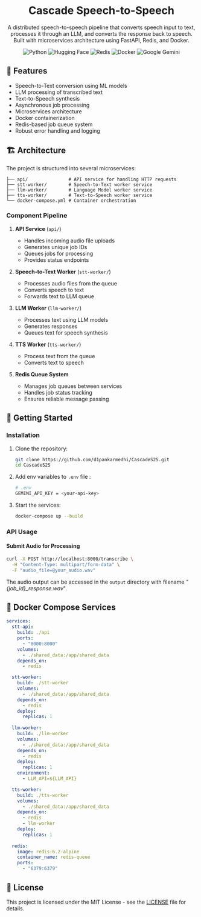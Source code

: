 <div align="center">
<h1>Cascade Speech-to-Speech</h1>
<p>A distributed speech-to-speech pipeline that converts speech input to text, processes it through an LLM, and converts the response back to speech. Built with microservices architecture using FastAPI, Redis, and Docker.
</p>

![Python](https://img.shields.io/badge/Python-blue.svg?style=flat&logo=python&logoColor=white) ![Hugging Face](https://img.shields.io/badge/Hugging%20Face-FFD21E?logo=huggingface&logoColor=000) ![Redis](https://img.shields.io/badge/Redis-%23DD0031.svg?logo=redis&logoColor=white) ![Docker](https://img.shields.io/badge/Docker-2496ED?logo=docker&logoColor=fff) ![Google Gemini](https://img.shields.io/badge/Google%20Gemini-886FBF?logo=googlegemini&logoColor=fff)

</div>



## 🌟 Features

- Speech-to-Text conversion using ML models
- LLM processing of transcribed text
- Text-to-Speech synthesis
- Asynchronous job processing
- Microservices architecture
- Docker containerization
- Redis-based job queue system
- Robust error handling and logging

## 🏗️ Architecture

The project is structured into several microservices:

```
├── api/               # API service for handling HTTP requests
├── stt-worker/        # Speech-to-Text worker service
├── llm-worker/        # Language Model worker service
├── tts-worker/        # Text-to-Speech worker service
└── docker-compose.yml # Container orchestration
```

### Component Pipeline

1. **API Service** (`api/`)
   - Handles incoming audio file uploads
   - Generates unique job IDs
   - Queues jobs for processing
   - Provides status endpoints

2. **Speech-to-Text Worker** (`stt-worker/`)
   - Processes audio files from the queue
   - Converts speech to text
   - Forwards text to LLM queue

3. **LLM Worker** (`llm-worker/`)
   - Processes text using LLM models
   - Generates responses
   - Queues text for speech synthesis
  
4. **TTS Worker** (`tts-worker/`)
   - Process text from the queue
   - Converts text to speech

5. **Redis Queue System**
   - Manages job queues between services
   - Handles job status tracking
   - Ensures reliable message passing

## 🚀 Getting Started

### Installation

1. Clone the repository:
   ```bash
   git clone https://github.com/d1pankarmedhi/CascadeS2S.git
   cd CascadeS2S
   ```

2. Add env variables to `.env` file :
   ```bash
   # .env 
   GEMINI_API_KEY = <your-api-key>
   ```

3. Start the services:
   ```bash
   docker-compose up --build
   ```

### API Usage

#### Submit Audio for Processing

```bash
curl -X POST http://localhost:8000/transcribe \
  -H "Content-Type: multipart/form-data" \
  -F "audio_file=@your_audio.wav"
```

The audio output can be accessed in the `output` directory with filename *"{job_id}_response.wav*".


## 🐳 Docker Compose Services

```yaml
services:
  stt-api:
    build: ./api 
    ports:
      - "8000:8000"
    volumes:
      - ./shared_data:/app/shared_data
    depends_on:
      - redis

  stt-worker:
    build: ./stt-worker
    volumes:
      - ./shared_data:/app/shared_data
    depends_on:
      - redis
    deploy:
      replicas: 1
    
  llm-worker:
    build: ./llm-worker
    volumes:
      - ./shared_data:/app/shared_data
    depends_on:
      - redis
    deploy:
      replicas: 1
    environment:
      - LLM_API=${LLM_API}

  tts-worker:
    build: ./tts-worker
    volumes:
      - ./shared_data:/app/shared_data
    depends_on:
      - redis
      - llm-worker
    deploy:
      replicas: 1
  
  redis:
    image: redis:6.2-alpine
    container_name: redis-queue
    ports:
      - "6379:6379"
```


## 📄 License

This project is licensed under the MIT License - see the [LICENSE](LICENSE) file for details.

